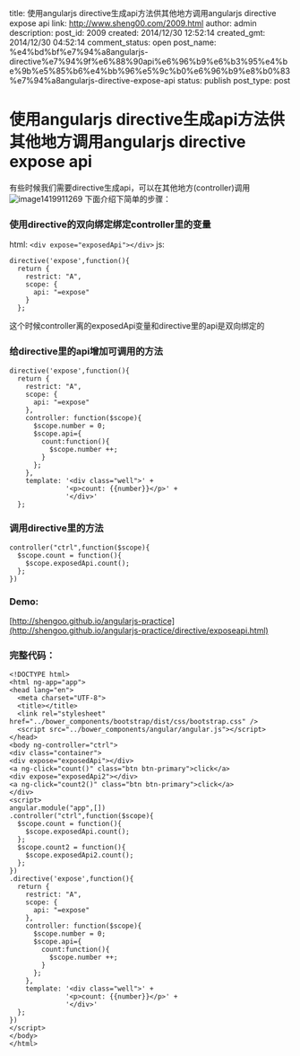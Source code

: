 title: 使用angularjs directive生成api方法供其他地方调用angularjs directive expose api
link: http://www.sheng00.com/2009.html
author: admin
description: 
post_id: 2009
created: 2014/12/30 12:52:14
created_gmt: 2014/12/30 04:52:14
comment_status: open
post_name: %e4%bd%bf%e7%94%a8angularjs-directive%e7%94%9f%e6%88%90api%e6%96%b9%e6%b3%95%e4%be%9b%e5%85%b6%e4%bb%96%e5%9c%b0%e6%96%b9%e8%b0%83%e7%94%a8angularjs-directive-expose-api
status: publish
post_type: post

# 使用angularjs directive生成api方法供其他地方调用angularjs directive expose api

有些时候我们需要directive生成api，可以在其他地方(controller)调用 ![image1419911269](/wp-content/uploads/2014/12/image1419911269.png) 下面介绍下简单的步骤： 

### 使用directive的双向绑定绑定controller里的变量

html: `<div expose="exposedApi"></div>` js: 
    
    
    directive('expose',function(){
      return {
        restrict: "A",
        scope: {
          api: "=expose"
        }
      };
    

这个时候controller离的exposedApi变量和directive里的api是双向绑定的 

### 给directive里的api增加可调用的方法
    
    
    directive('expose',function(){
      return {
        restrict: "A",
        scope: {
          api: "=expose"
        },
        controller: function($scope){
          $scope.number = 0;
          $scope.api={
            count:function(){
              $scope.number ++;
            }
          };
        },
        template: '<div class="well">' +
                  '<p>count: {{number}}</p>' +
                  '</div>'
      };
    

### 调用directive里的方法
    
    
    controller("ctrl",function($scope){
      $scope.count = function(){
        $scope.exposedApi.count();
      };
    })
    

### Demo:

[http://shengoo.github.io/angularjs-practice](http://shengoo.github.io/angularjs-practice/directive/exposeapi.html)

### 完整代码：
    
    
    <!DOCTYPE html>
    <html ng-app="app">
    <head lang="en">
      <meta charset="UTF-8">
      <title></title>
      <link rel="stylesheet" href="../bower_components/bootstrap/dist/css/bootstrap.css" />
      <script src="../bower_components/angular/angular.js"></script>
    </head>
    <body ng-controller="ctrl">
    <div class="container">
    <div expose="exposedApi"></div>
    <a ng-click="count()" class="btn btn-primary">click</a>
    <div expose="exposedApi2"></div>
    <a ng-click="count2()" class="btn btn-primary">click</a>
    </div>
    <script>
    angular.module("app",[])
    .controller("ctrl",function($scope){
      $scope.count = function(){
        $scope.exposedApi.count();
      };
      $scope.count2 = function(){
        $scope.exposedApi2.count();
      };
    })
    .directive('expose',function(){
      return {
        restrict: "A",
        scope: {
          api: "=expose"
        },
        controller: function($scope){
          $scope.number = 0;
          $scope.api={
            count:function(){
              $scope.number ++;
            }
          };
        },
        template: '<div class="well">' +
                  '<p>count: {{number}}</p>' +
                  '</div>'
      };
    })
    </script>
    </body>
    </html>